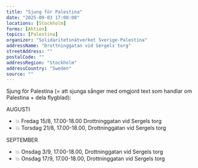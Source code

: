 ```yaml
---
title: "Sjung för Palestina"
date: "2025-09-03 17:00:00"
locations: [Stockholm]
forms: [Aktion]
topics: [Palestina]
organizer: "Solidaritetsnätverket Sverige-Palestina"
addressName: "Drottninggatan vid Sergels torg"
streetAddress: ""
postalCode: ""
addressRegion: "Stockholm"
addressCountry: "Sweden"
source: ""
---
```

Sjung för Palestina (= att sjunga sånger med omgjord text som handlar om Palestina + dela flygblad):

AUGUSTI
- 💥 Fredag 15/8, 17.00-18.00 Drottninggatan vid Sergels torg
- 💥 Torsdag 21/8, 17.00-18.00, Drottninggatan vid Sergels torg

SEPTEMBER
- 💥 Onsdag 3/9, 17.00-18.00, Drottninggatan vid Sergels torg
- 💥 Onsdag 17/9, 17.00-18.00, Drottninggatan vid Sergels torg
